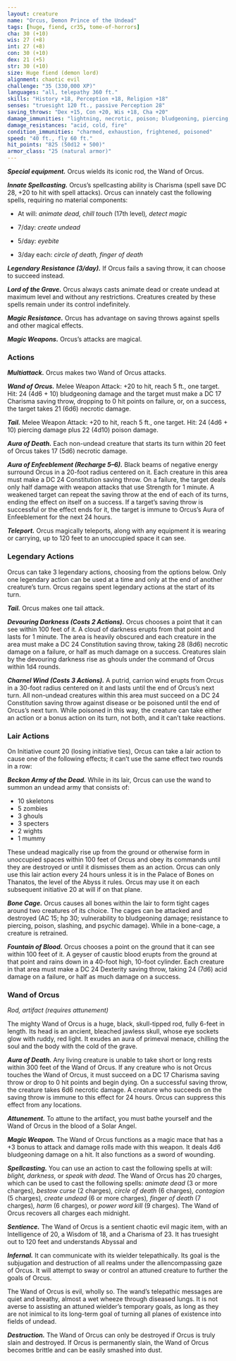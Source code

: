```yaml
---
layout: creature
name: "Orcus, Demon Prince of the Undead"
tags: [huge, fiend, cr35, tome-of-horrors]
cha: 30 (+10)
wis: 27 (+8)
int: 27 (+8)
con: 30 (+10)
dex: 21 (+5)
str: 30 (+10)
size: Huge fiend (demon lord)
alignment: chaotic evil
challenge: "35 (330,000 XP)"
languages: "all, telepathy 360 ft."
skills: "History +18, Perception +18, Religion +18"
senses: "truesight 120 ft., passive Perception 28"
saving_throws: "Dex +15, Con +20, Wis +18, Cha +20"
damage_immunities: "lightning, necrotic, poison; bludgeoning, piercing, and slashing from nonmagical weapons"
damage_resistances: "acid, cold, fire"
condition_immunities: "charmed, exhaustion, frightened, poisoned"
speed: "40 ft., fly 60 ft."
hit_points: "825 (50d12 + 500)"
armor_class: "25 (natural armor)"
---
```


***Special equipment.*** Orcus wields its iconic rod, the Wand of Orcus.

***Innate Spellcasting.*** Orcus’s spellcasting ability is Charisma
(spell save DC 28, +20 to hit with spell attacks). Orcus can
innately cast the following spells, requiring no material
components:

* At will: <i>animate dead, chill touch </i>(17th level)<i>, detect magic</i>

* 7/day: <i>create undead</i>

* 5/day: <i>eyebite</i>

* 3/day each: <i>circle of death, finger of death</i>

***Legendary Resistance (3/day).*** If Orcus fails a saving throw, it
can choose to succeed instead. 

***Lord of the Grave.*** Orcus always casts animate dead or create undead at maximum level and without any restrictions. Creatures created by these spells remain under its control
indefinitely.

***Magic Resistance.*** Orcus has advantage on saving throws against spells
and other magical effects.

***Magic Weapons.*** Orcus’s attacks are magical.

### Actions

***Multiattack.*** Orcus makes two Wand of Orcus attacks.

***Wand of Orcus.*** Melee Weapon Attack: +20 to hit, reach 5 ft., one
target. Hit: 24 (4d6 + 10) bludgeoning damage and the target must make
a DC 17 Charisma saving throw, dropping to 0 hit points on failure, or, on
a success, the target takes 21 (6d6) necrotic damage.

***Tail.*** Melee Weapon Attack: +20 to hit, reach 5 ft., one target. Hit: 24 (4d6 + 10) piercing damage plus 22 (4d10) poison damage.

***Aura of Death.*** Each non-undead creature that starts its turn within 20
feet of Orcus takes 17 (5d6) necrotic damage.

***Aura of Enfeeblement (Recharge 5–6).*** Black beams of negative
energy surround Orcus in a 20-foot radius centered on it. Each creature in
this area must make a DC 24 Constitution saving throw. On a failure, the
target deals only half damage with weapon attacks that use Strength for 1
minute. A weakened target can repeat the saving throw at the end of each
of its turns, ending the effect on itself on a success. If a target’s saving
throw is successful or the effect ends for it, the target is immune to Orcus’s Aura of Enfeeblement for the next 24 hours.

***Teleport.*** Orcus magically teleports, along with any equipment it is
wearing or carrying, up to 120 feet to an unoccupied space it can see.

### Legendary Actions

Orcus can take 3 legendary actions, choosing from the options below.
Only one legendary action can be used at a time and only at the end of
another creature’s turn. Orcus regains spent legendary actions at the start
of its turn.

***Tail.*** Orcus makes one tail attack.

***Devouring Darkness (Costs 2 Actions).*** Orcus chooses a point that it
can see within 100 feet of it. A cloud of darkness erupts from that point
and lasts for 1 minute. The area is heavily obscured and each creature
in the area must make a DC 24 Constitution saving throw, taking 28
(8d6) necrotic damage on a failure, or half as much damage on a success.
Creatures slain by the devouring darkness rise as ghouls under the
command of Orcus within 1d4 rounds.

***Charnel Wind (Costs 3 Actions).*** A putrid, carrion wind erupts from
Orcus in a 30-foot radius centered on it and lasts until the end of Orcus’s
next turn. All non-undead creatures within this area must succeed on a DC
24 Constitution saving throw against disease or be poisoned until the end
of Orcus’s next turn. While poisoned in this way, the creature can take
either an action or a bonus action on its turn, not both, and it can’t take
reactions.

### Lair Actions

On Initiative count 20 (losing initiative ties), Orcus can take a lair
action to cause one of the following effects; it can’t use the same effect
two rounds in a row:

***Beckon Army of the Dead.*** While in its lair, Orcus can use the wand to
summon an undead army that consists of:
* 10 skeletons
* 5 zombies
* 3 ghouls
* 3 specters
* 2 wights
* 1 mummy

These undead magically rise up from the ground or otherwise form
in unoccupied spaces within 100 feet of Orcus and obey its commands
until they are destroyed or until it dismisses them as an action. Orcus can
only use this lair action every 24 hours unless it is in the Palace of Bones
on Thanatos, the level of the Abyss it rules. Orcus may use it on each
subsequent initiative 20 at will if on that plane.

***Bone Cage.*** Orcus causes all bones within the lair to form tight
cages around two creatures of its choice. The cages can be attacked and
destroyed (AC 15; hp 30; vulnerability to bludgeoning damage; resistance
to piercing, poison, slashing, and psychic damage). While in a bone-cage,
a creature is retrained.

***Fountain of Blood.*** Orcus chooses a point on the ground that it can see
within 100 feet of it. A geyser of caustic blood erupts from the ground
at that point and rains down in a 40-foot high, 10-foot cylinder. Each
creature in that area must make a DC 24 Dexterity saving throw, taking
24 (7d6) acid damage on a failure, or half as much damage on a success.

### Wand of Orcus

<i>Rod, artifact (requires attunement)</i>

The mighty Wand of Orcus is a huge, black, skull-tipped rod,
fully 6-feet in length. Its head is an ancient, bleached jawless skull,
whose eye sockets glow with ruddy, red light. It exudes an aura of
primeval menace, chilling the soul and the body with the cold of
the grave.

***Aura of Death.*** Any living creature is unable to take short or
long rests within 300 feet of the Wand of Orcus. If any creature
who is not Orcus touches the Wand of Orcus, it must succeed on
a DC 17 Charisma saving throw or drop to 0 hit points and begin
dying. On a successful saving throw, the creature takes 6d6 necrotic
damage. A creature who succeeds on the saving throw is immune
to this effect for 24 hours. Orcus can suppress this effect from any
locations.

***Attunement.*** To attune to the artifact, you must bathe yourself
and the Wand of Orcus in the blood of a Solar Angel.

***Magic Weapon.*** The Wand of Orcus functions as a magic mace
that has a +3 bonus to attack and damage rolls made with this
weapon. It deals 4d6 bludgeoning damage on a hit. It also functions
as a sword of wounding.

***Spellcasting.*** You can use an action to cast the following spells at
will: <i>blight, darkness,</i> or <i>speak with dead</i>. The Wand of Orcus has
20 charges, which can be used to cast the following spells: <i>animate
dead </i>(3 or more charges)<i>, bestow curse </i>(2 charges)<i>, circle of death
</i>(6 charges)<i>, contagion </i>(5 charges)<i>, create undead </i>(6 or more
charges)<i>, finger of death </i>(7 charges)<i>, harm </i>(6 charges), or <i>power
word kill </i>(9 charges). The Wand of Orcus recovers all charges each
midnight.

***Sentience.*** The Wand of Orcus is a sentient chaotic evil magic
item, with an Intelligence of 20, a Wisdom of 18, and a Charisma
of 23. It has truesight out to 120 feet and understands Abyssal and

***Infernal.*** It can communicate with its wielder telepathically. Its
goal is the subjugation and destruction of all realms under the allencompassing
gaze of Orcus. It will attempt to sway or control an
attuned creature to further the goals of Orcus.

The Wand of Orcus is evil, wholly so. The wand’s telepathic
messages are quiet and breathy, almost a wet wheeze through
diseased lungs. It is not averse to assisting an attuned wielder’s
temporary goals, as long as they are not inimical to its long-term
goal of turning all planes of existence into fields of undead.

***Destruction.*** The Wand of Orcus can only be destroyed if Orcus
is truly slain and destroyed. If Orcus is permanently slain, the Wand
of Orcus becomes brittle and can be easily smashed into dust.
